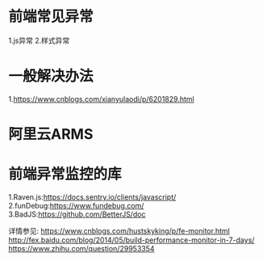 # 前端常见异常
1.js异常
2.样式异常

# 一般解决办法
1.https://www.cnblogs.com/xianyulaodi/p/6201829.html

# 阿里云ARMS

# 前端异常监控的库
1.Raven.js:https://docs.sentry.io/clients/javascript/
2.funDebug:https://www.fundebug.com/
3.BadJS:https://github.com/BetterJS/doc


详情参见:
  https://www.cnblogs.com/hustskyking/p/fe-monitor.html
  http://fex.baidu.com/blog/2014/05/build-performance-monitor-in-7-days/
  https://www.zhihu.com/question/29953354
  